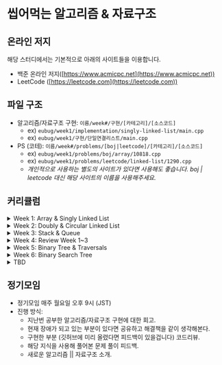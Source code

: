 # 씹어먹는 알고리즘 & 자료구조

## 온라인 저지
해당 스터디에서는 기본적으로 아래의 사이트들을 이용합니다.

- 백준 온라인 저지([https://www.acmicpc.net](https://www.acmicpc.net))
- LeetCode ([https://leetcode.com](https://leetcode.com))

## 파일 구조
- 알고리즘/자료구조 구현: `이름/week#/구현/[카테고리]/[소스코드]`
  - ex) `eubug/week1/implementation/singly-linked-list/main.cpp`
  - ex) `eubug/week1/구현/단일연결리스트/main.cpp`
- PS (코테): `이름/week#/problems/[boj|leetcode]/[카테고리]/[소스코드]`
  - ex) `eubug/week1/problems/boj/array/10818.cpp`
  - ex) `eubug/week1/problems/leetcode/linked-list/1290.cpp`
  - *개인적으로 사용하는 별도의 사이트가 있다면 사용해도 좋습니다.
    boj | leetcode 대신 해당 사이트의 이름을 사용해주세요.*

## 커리큘럼

<details>
<summary> Week 1: Array & Singly Linked List </summary>
	<ul>
		<li> <a href="./week1-readme.md">README</a> </li>
		<li> 배열과 연결리스트의 장단점 </li>
		<li> 연결리스트의 기본 기능 </li>
		<li> 단일 연결리스트 구현 </li>
		<li> 풀어볼 문제들</li>
	</ul>
</summary>
</details>

<details>
<summary> Week 2: Doubly & Circular Linked List </summary>
	<ul>
		<li> <a href="./week2-readme.md">README</a> </li>
		<li> 이중 & 원형 연결리스트 비교 </li>
		<li> 이중 연결리스트 구현 </li>
		<li> 원형 연결리스트 구현 </li>
		<li> 풀어볼 문제들</li>
	</ul>
</summary>
</details>

<details>
<summary> Week 3: Stack & Queue </summary>
	<ul>
		<li> <a href="./week3-readme.md">README</a> </li>
		<li> 스택(Stack)이란?</li>
		<li> 큐(Queue)란? </li>
		<li> 스택과 큐의 기본 기능 </li>
		<li> 스택과 큐 구현</li>
		<li> 풀어볼 문제들</li>
	</ul>
</summary>
</details>

<details>
<summary> Week 4: Review Week 1~3 </summary>
	<ul>
		<li> Week 1: 복습</li>
		<li> Week 2: 이중 & 원형 연결리스트 코드 비교 </li>
		<li> Week 3: 스택과 큐 코드 비교 </li>
		<li> 풀어볼 문제들</li>
	</ul>
</summary>
</details>

<details>
<summary> Week 5: Binary Tree & Traversals </summary>
	<ul>
		<li> <a href="./week5-readme.md">README</a> </li>
		<li> 트리(Tree)란? </li>
		<li> 트리 기본 용어 </li>
		<li> 이진트리 (Binary Tree) 구현</li>
		<li> 순회(traversal) 알고리즘: inorder, preorder, postorder</li>
		<li> 풀어볼 문제들</li>
	</ul>
</summary>
</details>

<details>
<summary> Week 6: Binary Search Tree  </summary>
	<ul>
		<li> <a href="./week6-readme.md">README</a> </li>
		<li> 이진탐색 트리(Binary Search Tree)란? </li>
		<li> BST에서의 삽입, 삭제, 탐색 </li>
		<li> 레드블랙 트리(Red Black Tree)란? </li>
		<li> 풀어볼 문제들</li>
	</ul>
</summary>
</details>

<details>
	<summary> TBD </summary>
	<ul>
		<li>  
			Priority Queue & Heap 
			<ul>
				<li> 우선순위 큐 & 힙 이해 </li>
				<li> 우선순위 큐 & 힙 구현 </li>
			</ul>
		</li>
		<li> 
			Sort 
			<ul>
				<li> O(n^2) 단순한 알고리즘 (버블, 선택, 삽입) </li>
				<li> O(nlgn) 복잡한 알고리즘 (merge, quick) </li>
			</ul>
		</li>
		<li> 
			Search Algorithm (I)
			<ul>
				<li> 순차 탐색 (linear search) </li>
				<li> 이진 탐색 (binary search) </li>
				<li> 보간 탐색 (interpolation search)  </li>
				<li> 이진탐색트리 (binary search tree) 구현 </li>
			</ul>
		</li>
		<li> 
			Search Algorithm (II)
			<ul>
				<li> AVL 트리의 이해 & 구현 </li>
			</ul>
		</li>
		<li> 
			Graph (I): 그래프의 종류
			<ul>
				<li> 인접 리스트 (adjacency list) 방식으로 구현 </li>
				<li> 인접 행렬 (adjacency matrix) 방식으로 구현 </li>
				<li> 그래프의 탐색 (DFS & BFS) </li>
			</ul>
		</li>
		<li> 
			Graph (II): 최단 경로 구하기
			<ul>
				<li>  다익스트라 (Dijkstra) 알고리즘 (하나의 목적지로 가는 모든 최단 경로) </li>
				<li> 플로이드 & 워셜 (Floyd–Warshall) 알고리즘 (모든 최단 경로) </li>
			</ul>
		</li>
		<li> 
			Graph (III): 최소 비용 신장 트리
			<ul>
				<li> Kruskal MST 알고리즘 </li>
				<li> Prim MST 알고리즘 </li>
			</ul>
		</li>
	</ul>
</details>

## 정기모임
- 정기모임 매주 월요일 오후 9시 (JST)
- 진행 방식:
  + 지난번 공부한 알고리즘/자료구조 구현에 대한 회고.
  + 현재 장애가 되고 있는 부분이 있다면 공유하고 해결책을 같이 생각해본다.
  + 구현한 부분 (깃허브에 미리 올렸다면 피드백이 있을겁니다) 코드리뷰.
  + 해당 지식을 사용해 풀어본 문제 풀이 피드백.
  + 새로운 알고리즘 || 자료구조 소개.
